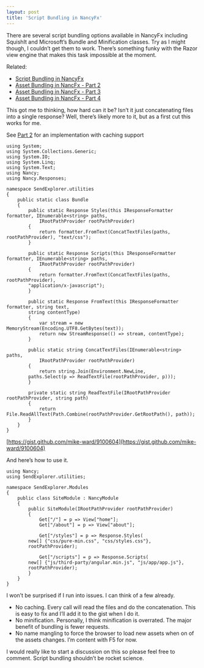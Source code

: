 ```yaml
---
layout: post
title: 'Script Bundling in NancyFx'
---
```

There are several script bundling options available in NancyFx including SquishIt and Microsoft’s Bundle and Minification classes. Try as I might though, I couldn’t get them to work. There’s something funky with the Razor view engine that makes this task impossible at the moment.

Related:

  * [Script Bundling in NancyFx](/2014/02/19/script-bundling-in-nancyfx)
  * [Asset Bundling in NancFx - Part 2](/2014/02/20/asset-bundling-in-nancyfx-ndash-part-2)
  * [Asset Bundling in NancFx - Part 3](/2014/02/21/asset-bundling-in-nancyfx---part-3)
  * [Asset Bundling in NancFx - Part 4](/2014/02/23/asset-bundling-in-nancyfx---part-4)

This got me to thinking, how hard can it be? Isn’t it just concatenating files into a single response? Well, there’s likely more to it, but as a first cut this works for me.

See [Part 2](/2014/02/20/asset-bundling-in-nancyfx-ndash-part-2) for an implementation with caching support
    
    using System;
    using System.Collections.Generic;
    using System.IO;
    using System.Linq;
    using System.Text;
    using Nancy;
    using Nancy.Responses;
    
    namespace SendExplorer.utilities
    {
        public static class Bundle
        {
            public static Response Styles(this IResponseFormatter formatter, IEnumerable<string> paths, 
                IRootPathProvider rootPathProvider)
            {
                return formatter.FromText(ConcatTextFiles(paths, rootPathProvider), "text/css");
            }
    
            public static Response Scripts(this IResponseFormatter formatter, IEnumerable<string> paths, 
                IRootPathProvider rootPathProvider)
            {
                return formatter.FromText(ConcatTextFiles(paths, rootPathProvider), 
    		"application/x-javascript");
            }
    
            public static Response FromText(this IResponseFormatter formatter, string text, 
    		string contentType)
            {
                var stream = new MemoryStream(Encoding.UTF8.GetBytes(text));
                return new StreamResponse(() => stream, contentType);
            }
    
            public static string ConcatTextFiles(IEnumerable<string> paths, 
                IRootPathProvider rootPathProvider)
            {
                return string.Join(Environment.NewLine, 
    		paths.Select(p => ReadTextFile(rootPathProvider, p)));
            }
    
            private static string ReadTextFile(IRootPathProvider rootPathProvider, string path)
            {
                return File.ReadAllText(Path.Combine(rootPathProvider.GetRootPath(), path));
            }
        }
    }

[https://gist.github.com/mike-ward/9100604](https://gist.github.com/mike-ward/9100604)

And here’s how to use it.
    
    using Nancy;
    using SendExplorer.utilities;
    
    namespace SendExplorer.Modules
    {
        public class SiteModule : NancyModule
        {
            public SiteModule(IRootPathProvider rootPathProvider)
            {
                Get["/"] = p => View["home"];
                Get["/about"] = p => View["about"];
    
                Get["/styles"] = p => Response.Styles(
    		new[] {"css/pure-min.css", "css/styles.css"}, 
    		rootPathProvider);
    
                Get["/scripts"] = p => Response.Scripts(
    		new[] {"js/third-party/angular.min.js", "js/app/app.js"}, 
    		rootPathProvider);
            }
        }
    }

I won’t be surprised if I run into issues. I can think of a few already.

  * No caching. Every call will read the files and do the concatenation. This is easy to fix and I’ll add it to the gist when I do it. 
  * No minification. Personally, I think minification is overrated. The major benefit of bundling is fewer requests. 
  * No name mangling to force the browser to load new assets when on of the assets changes. I’m content with F5 for now.

I would really like to start a discussion on this so please feel free to comment. Script bundling shouldn’t be rocket science.
